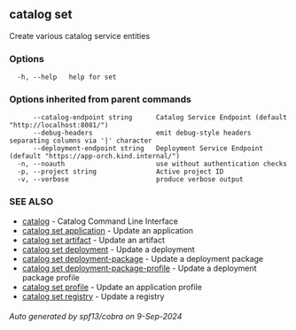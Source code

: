 ## catalog set

Create various catalog service entities

### Options

```
  -h, --help   help for set
```

### Options inherited from parent commands

```
      --catalog-endpoint string      Catalog Service Endpoint (default "http://localhost:8081/")
      --debug-headers                emit debug-style headers separating columns via '|' character
      --deployment-endpoint string   Deployment Service Endpoint (default "https://app-orch.kind.internal/")
  -n, --noauth                       use without authentication checks
  -p, --project string               Active project ID
  -v, --verbose                      produce verbose output
```

### SEE ALSO

* [catalog](catalog.md)	 - Catalog Command Line Interface
* [catalog set application](catalog_set_application.md)	 - Update an application
* [catalog set artifact](catalog_set_artifact.md)	 - Update an artifact
* [catalog set deployment](catalog_set_deployment.md)	 - Update a deployment
* [catalog set deployment-package](catalog_set_deployment-package.md)	 - Update a deployment package
* [catalog set deployment-package-profile](catalog_set_deployment-package-profile.md)	 - Update a deployment package profile
* [catalog set profile](catalog_set_profile.md)	 - Update an application profile
* [catalog set registry](catalog_set_registry.md)	 - Update a registry

###### Auto generated by spf13/cobra on 9-Sep-2024
